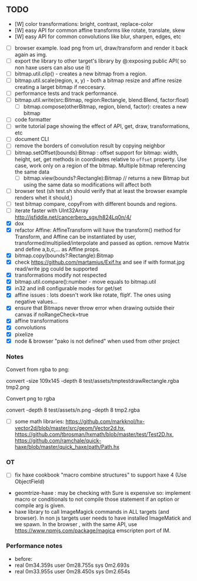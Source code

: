 ## TODO

- [W] color transformations: bright, contrast, replace-color
- [W] easy API for common affine transforms like rotate, translate, skew
- [W] easy API for common convolutions like blur, sharpen, edges, etc
- [ ] browser example. load png from url, draw/transform and render it back again as img.
- [ ] export the library to other target's library by @:exposing public API( so non haxe users can also use it)
- [ ] bitmap.util.clip() - creates a new bitmap from a region.
- [ ] bitmap.util.scale(region, x, y) - both a bitmap resize and affine resize creating a larget bitmap if neccesary.
- [ ] performance tests and track performance.
- [ ] bitmap.util.write(src:Bitmap, region:Rectangle, blend:Blend, factor:float) 
  - [ ] bitmap.compose(otherBitmap, region, blend, factor): creates a new bitmap 
- [ ] code formatter
- [ ] write tutorial page showing the effect of API, get, draw, transformations, etc
- [ ] document CLI
- [ ] remove the borders of convolution result by copying neighbor
- [ ] bitmap.setOffset(bounds):Bitmap : offset support for bitmap: width, height, set, get methods in coordinates relative to `offset` property. Use case, work only on a region of the bitmap. Multiple bitmap referencing the same data
  - [ ] bitmap.view(bounds?:Rectangle):Bitmap // returns a new Bitmap but using the same data so modifications will affect both
- [ ] browser test (sh test.sh should verify that at least the browser example renders whet it should,)
- [ ] test bitmap  compare, copyFrom with different bounds and regions.
- [ ] iterate faster with UInt32Array http://jsfiddle.net/cancerbero_sgx/h824Lq0n/4/
- [x] dox
- [x] refactor Affine: AffineTransform will have the transform() method for Transform, and Affine can be instantiated by user, transformed/multiplied/interpolate and passed as option. remove Matrix and define a,b,c,... as Affine props.
- [x] bitmap.copy(bounds?:Rectangle):Bitmap
- [x] check https://github.com/martamius/Exif.hx and see if with format.jpg read/write jpg could be supported
- [x] transformations modify not respected
- [x] bitmap.util.compare():number - move equals to bitmap.util
- [x] in32 and in8 configurable modes for get/set
- [x] affine issues : lots doesn't work like rotate, flipY. The ones using negative values...
- [x] ensure that Bitmaps never throw error when drawing outside their canvas if noRangeCheck=true
- [x] affine transformations
- [x] convolutions
- [x] pixelize
- [x] node & browser "pako is not defined" when used from other project

### Notes

Convert from rgba to png:

convert -size 109x145 -depth 8 test/assets/tmptestdrawRectangle.rgba tmp2.png

Convert png to rgba

convert -depth 8 test/assets/n.png -depth 8 tmp2.rgba

 * [ ] some math libraries: https://github.com/markknol/hx-vector2d/blob/master/src/geom/Vector2d.hx, https://github.com/tbrosman/hxmath/blob/master/test/Test2D.hx, https://github.com/ramchale/quick-haxe/blob/master/quick_haxe/path/Path.hx

### OT

- [ ] fix haxe cookbook "macro combine structures" to support haxe 4 (Use ObjectField)
 * geomtrize-haxe : may be checking with Sure is expensive so: implement macro or conditionals to not compile those statement if an option or compile arg is given.
 * haxe library to call ImageMagick commands in ALL targets (and browser). In non js targets user needs to have installed ImageMatick and we spawn. In the browser , with the same API, use https://www.npmjs.com/package/magica emscripten port of IM. 


### Performance notes
 * before: 
  *  real    0m34.359s user    0m28.755s sys     0m2.693s
  *  real 0m33.955s user    0m28.450s sys     0m2.654s